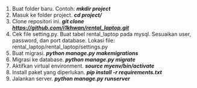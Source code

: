 1. Buat folder baru. Contoh: ***mkdir project***
2. Masuk ke folder project. ***cd project/***
3. Clone repositori ini. ***git clone https://github.com/i1khwan/rental_laptop.git***
4. Cek file setting.py. Buat tabel rental_laptop pada mysql. Sesuaikan user, password, dan port database.
   Lokasi file: rental_laptop/rental_laptop/settings.py
5. Buat migrasi. ***python manage.py makemigrations***
6. Migrasi ke database. ***python manage.py migrate***
7. Aktifkan virtual environment. ***source myenv/bin/activate***
8. Install paket yang diperlukan. ***pip install -r requirements.txt***
9. Jalankan server. ***python manage.py runserver***

